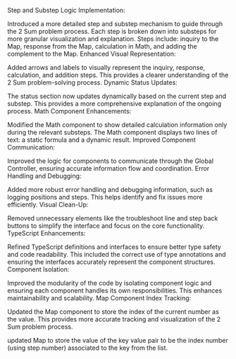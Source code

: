 Step and Substep Logic Implementation:

Introduced a more detailed step and substep mechanism to guide through the 2 Sum problem process. Each step is broken down into substeps for more granular visualization and explanation.
Steps include: inquiry to the Map, response from the Map, calculation in Math, and adding the complement to the Map.
Enhanced Visual Representation:

Added arrows and labels to visually represent the inquiry, response, calculation, and addition steps. This provides a clearer understanding of the 2 Sum problem-solving process.
Dynamic Status Updates:

The status section now updates dynamically based on the current step and substep. This provides a more comprehensive explanation of the ongoing process.
Math Component Enhancements:

Modified the Math component to show detailed calculation information only during the relevant substeps. The Math component displays two lines of text: a static formula and a dynamic result.
Improved Component Communication:

Improved the logic for components to communicate through the Global Controller, ensuring accurate information flow and coordination.
Error Handling and Debugging:

Added more robust error handling and debugging information, such as logging positions and steps. This helps identify and fix issues more efficiently.
Visual Clean-Up:

Removed unnecessary elements like the troubleshoot line and step back buttons to simplify the interface and focus on the core functionality.
TypeScript Enhancements:

Refined TypeScript definitions and interfaces to ensure better type safety and code readability. This included the correct use of type annotations and ensuring the interfaces accurately represent the component structures.
Component Isolation:

Improved the modularity of the code by isolating component logic and ensuring each component handles its own responsibilities. This enhances maintainability and scalability.
Map Component Index Tracking:

Updated the Map component to store the index of the current number as the value. This provides more accurate tracking and visualization of the 2 Sum problem process.

updated Map to store the value of the key value pair to be the index number (using step number) associated to the key from the list.